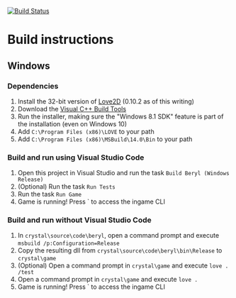 [![Build Status](https://travis-ci.org/agersant/crystal.svg?branch=master)](https://travis-ci.org/agersant/crystal)

# Build instructions

## Windows

### Dependencies
1. Install the 32-bit version of [Love2D](https://love2d.org/) (0.10.2 as of this writing)
2. Download the [Visual C++ Build Tools](http://landinghub.visualstudio.com/visual-cpp-build-tools)
3. Run the installer, making sure the "Windows 8.1 SDK" feature is part of the installation (even on Windows 10)
4. Add `C:\Program Files (x86)\LOVE` to your path
5. Add `C:\Program Files (x86)\MSBuild\14.0\Bin` to your path

### Build and run using Visual Studio Code
1. Open this project in Visual Studio and run the task `Build Beryl (Windows Release)`
2. (Optional) Run the task `Run Tests`
3. Run the task `Run Game`
4. Game is running! Press ` to access the ingame CLI

### Build and run without Visual Studio Code
1. In `crystal\source\code\beryl`, open a command prompt and execute `msbuild /p:Configuration=Release`
2. Copy the resulting dll from `crystal\source\code\beryl\bin\Release` to `crystal\game`
3. (Optional) Open a command prompt in `crystal\game` and execute `love . /test`
4. Open a command prompt in `crystal\game` and execute `love .`
5. Game is running! Press ` to access the ingame CLI